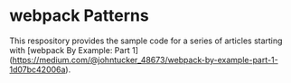 # webpack Patterns

This respository provides the sample code for a series of articles
starting with [webpack By Example: Part 1]
(https://medium.com/@johntucker_48673/webpack-by-example-part-1-1d07bc42006a).
